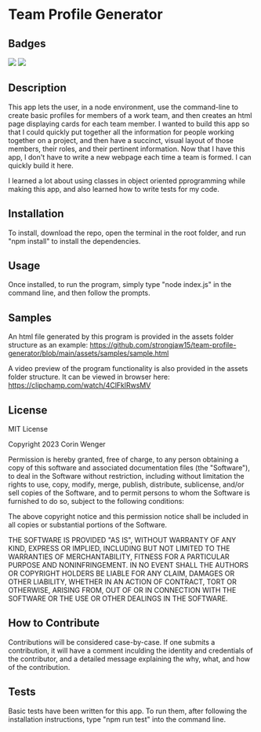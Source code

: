 # Team Profile Generator

## Badges

![](https://img.shields.io/badge/License-MIT-green) ![](https://img.shields.io/badge/Language-JavaScript-blue)

## Description

This app lets the user, in a node environment, use the command-line to create basic profiles for members of a work team, and then creates an html page displaying cards for each team member. I wanted to build this app so that I could quickly put together all the information for people working together on a project, and then have a succinct, visual layout of those members, their roles, and their pertinent information. Now that I have this app, I don't have to write a new webpage each time a team is formed. I can quickly build it here.

I learned a lot about using classes in object oriented pprogramming while making this app, and also learned how to write tests for my code.

## Installation

To install, download the repo, open the terminal in the root folder, and run "npm install" to install the dependencies.

## Usage

Once installed, to run the program, simply type "node index.js" in the command line, and then follow the prompts.

## Samples

An html file generated by this program is provided in the assets folder structure as an example: https://github.com/strongjaw15/team-profile-generator/blob/main/assets/samples/sample.html

A video preview of the program functionality is also provided in the assets folder structure. It can be viewed in browser here: https://clipchamp.com/watch/4ClFklRwsMV

## License

MIT License

Copyright 2023 Corin Wenger

Permission is hereby granted, free of charge, to any person obtaining a copy of this software and associated documentation files (the "Software"), to deal in the Software without restriction, including without limitation the rights to use, copy, modify, merge, publish, distribute, sublicense, and/or sell copies of the Software, and to permit persons to whom the Software is furnished to do so, subject to the following conditions:

The above copyright notice and this permission notice shall be included in all copies or substantial portions of the Software.

THE SOFTWARE IS PROVIDED "AS IS", WITHOUT WARRANTY OF ANY KIND, EXPRESS OR IMPLIED, INCLUDING BUT NOT LIMITED TO THE WARRANTIES OF MERCHANTABILITY, FITNESS FOR A PARTICULAR PURPOSE AND NONINFRINGEMENT. IN NO EVENT SHALL THE AUTHORS OR COPYRIGHT HOLDERS BE LIABLE FOR ANY CLAIM, DAMAGES OR OTHER LIABILITY, WHETHER IN AN ACTION OF CONTRACT, TORT OR OTHERWISE, ARISING FROM, OUT OF OR IN CONNECTION WITH THE SOFTWARE OR THE USE OR OTHER DEALINGS IN THE SOFTWARE.

## How to Contribute

Contributions will be considered case-by-case. If one submits a contribution, it will have a comment inculding the identity and credentials of the contributor, and a detailed message explaining the why, what, and how of the contribution.

## Tests

Basic tests have been written for this app. To run them, after following the installation instructions, type "npm run test" into the command line.